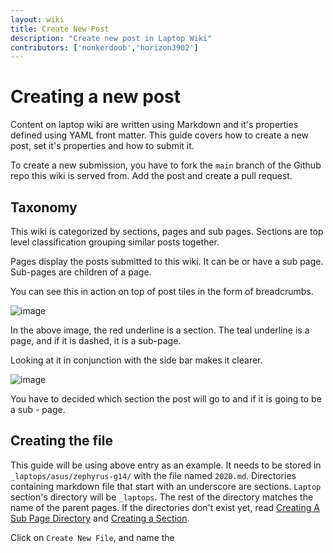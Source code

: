 ```yaml
---
layout: wiki
title: Create New Post
description: "Create new post in Laptop Wiki"
contributors: ['nonkerdoob','horizon3902']
---
```


# Creating a new post

Content on laptop wiki are written using Markdown and it's properties defined using YAML front matter. This guide covers how to create a new post, set it's properties and how to submit it. 

To create a new submission, you have to fork the ``main`` branch of the Github repo this wiki is served from. Add the post and create a pull request. 

## Taxonomy

This wiki is categorized by sections, pages and sub pages. Sections are top level classification grouping similar posts together. 

Pages display the posts submitted to this wiki. It can be or have a sub page. Sub-pages are children of a page.

You can see this in action on top of post tiles in the form of breadcrumbs.

![image](https://user-images.githubusercontent.com/100846697/164103343-11858683-5730-4786-bc4b-36c610b5b809.png)

In the above image, the red underline is a section. The teal underline is a page, and if it is dashed, it is a sub-page.

Looking at it in conjunction with the side bar makes it clearer.

![image](https://user-images.githubusercontent.com/100846697/164109319-d8ddd7b7-4aff-456e-9e37-1f0d186c1725.png)


You have to decided which section the post will go to and if it is going to be a sub - page.

## Creating the file

This guide will be using above entry as an example. It needs to be stored in ``_laptops/asus/zephyrus-g14/`` with the file named ``2020.md``. Directories containing markdown file that start with an underscore are sections. ``Laptop`` section's directory will be ``_laptops``. The rest of the directory matches the name of the parent pages. If the directories don't exist yet, read [Creating A Sub Page Directory]() and [Creating a Section]().

Click on ``Create New File``, and name the 

